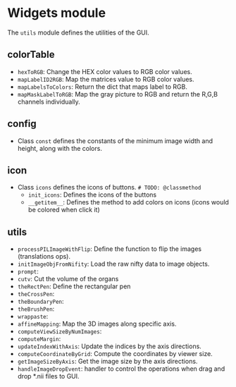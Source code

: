# Widgets module
The `utils` module defines the utilities of the GUI.

## colorTable

* `hexToRGB`: Change the HEX color values to RGB color values.
* `mapLabelID2RGB`: Map the matrices value to RGB color values.
* `mapLabelsToColors`: Return the dict that maps label to RGB.
* `mapMaskLabelToRGB`: Map the gray picture to RGB and return the R,G,B channels individually.

## config

* Class `const` defines the constants of the minimum image width and height, along with the colors.

## icon

* Class `icons` defines the icons of buttons. `# TODO: @classmethod`
    * `init_icons`: Defines the icons of the buttons
    * `__getitem__`: Defines the method to add colors on icons (icons would be colored when click it)

## utils

* `processPILImageWithFlip`: Define the function to flip the images (translations ops).
* `initImageObjFromNifity`: Load the raw nifty data to image objects.
* `prompt`: 
* `cutv`: Cut the volume of the organs
* `theRectPen`: Define the rectangular pen
* `theCrossPen`: 
* `theBoundaryPen`: 
* `theBrushPen`:
* `wrappaste`:
* `affineMapping`: Map the 3D images along specific axis.
* `computeViewSizeByNumImages`: 
* `computeMargin`:
* `updateIndexWithAxis`: Update the indices by the axis directions.
* `computeCoordinateByGrid`: Compute the coordinates by viewer size.
* `getImageSizeByAxis`: Get the image size by the axis directions.
* `handleImageDropEvent`: handler to control the operations when drag and drop *.nii files to GUI. 